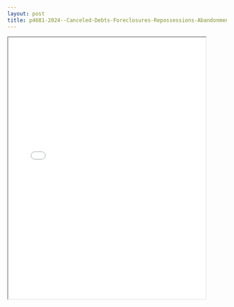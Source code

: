 ```yaml
---
layout: post
title: p4681-2024--Canceled-Debts-Foreclosures-Repossessions-Abandonments
---
```


<div class="pdf-container">
<iframe src="/ea/assets/pdfs/p4681-2024--Canceled-Debts-Foreclosures-Repossessions-Abandonments.pdf" height="600" width="90%" allowFullScreen="true"></iframe>
</div>

